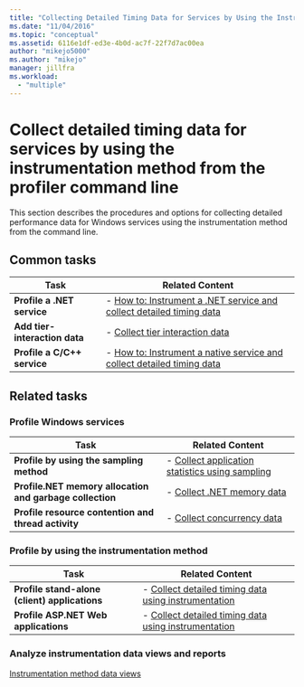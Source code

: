 ```yaml
---
title: "Collecting Detailed Timing Data for Services by Using the Instrumentation Method from the Profiler Command Line | Microsoft Docs"
ms.date: "11/04/2016"
ms.topic: "conceptual"
ms.assetid: 6116e1df-ed3e-4b0d-ac7f-22f7d7ac00ea
author: "mikejo5000"
ms.author: "mikejo"
manager: jillfra
ms.workload: 
  - "multiple"
---
```

# Collect detailed timing data for services by using the instrumentation method from the profiler command line
This section describes the procedures and options for collecting detailed performance data for Windows services using the instrumentation method from the command line.  
  
## Common tasks
  
|Task|Related Content|  
|----------|---------------------|  
|**Profile a .NET service**|-   [How to: Instrument a .NET service and collect detailed timing data](../profiling/how-to-instrument-a-dotnet-service-and-collect-detailed-timing-data-by-using-the-profiler-command-line.md)|  
|**Add tier-interaction data**|-   [Collect tier interaction data](../profiling/adding-tier-interaction-data-from-the-command-line.md)|  
|**Profile a C/C++ service**|-   [How to: Instrument a native service and collect detailed timing data](../profiling/how-to-instrument-a-native-service-and-collect-detailed-timing-data-by-using-the-profiler-command-line.md)|  
  
## Related tasks
  
### Profile Windows services  
  
|Task|Related Content|  
|----------|---------------------|  
|**Profile by using the sampling method**|-   [Collect application statistics using sampling](../profiling/collecting-application-statistics-for-services-by-using-the-profiler-sampling-method.md)|  
|**Profile.NET memory allocation and garbage collection**|-   [Collect .NET memory data](../profiling/collecting-memory-data-from-dotnet-framework-services-by-using-the-profiler-command-line.md)|  
|**Profile resource contention and thread activity**|-   [Collect concurrency data](../profiling/collecting-concurrency-data-for-a-service-by-using-the-profiler-command-line.md)|  
  
### Profile by using the instrumentation method  
  
|Task|Related Content|  
|----------|---------------------|  
|**Profile stand-alone (client) applications**|-   [Collect detailed timing data using instrumentation](../profiling/collecting-detailed-timing-data-for-a-stand-alone-application.md)|  
|**Profile ASP.NET Web applications**|-   [Collect detailed timing data using instrumentation](../profiling/collecting-detailed-timing-data-aspnet-profiler-instrumentation-method.md)|  
  
### Analyze instrumentation data views and reports  
 [Instrumentation method data views](../profiling/instrumentation-method-data-views.md)
